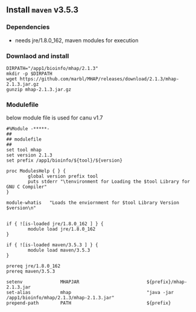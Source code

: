## Install `maven` v3.5.3


### Dependencies

* needs jre/1.8.0_162, maven modules for execution

### Downlaod and install

```
DIRPATH="/app1/bioinfo/mhap/2.1.3"
mkdir -p $DIRPATH
wget https://github.com/marbl/MHAP/releases/download/2.1.3/mhap-2.1.3.jar.gz
gunzip mhap-2.1.3.jar.gz

```

### Modulefile

below module file is used for canu v1.7

```
#%Module -*****-
##
## modulefile
##
set tool mhap
set version 2.1.3
set prefix /app1/bioinfo/${tool}/${version}

proc ModulesHelp { } {
        global version prefix tool
        puts stderr "\tenvironment for Loading the $tool Library for GNU C Compiler"
}

module-whatis   "Loads the enviornment for $tool Library Version $version\n"


if { ![is-loaded jre/1.8.0_162 ] } {
        module load jre/1.8.0_162
}

if { ![is-loaded maven/3.5.3 ] } {
        module load maven/3.5.3
}

prereq jre/1.8.0_162
prereq maven/3.5.3

setenv              MHAPJAR                         ${prefix}/mhap-2.1.3.jar
set-alias           mhap                            "java -jar /app1/bioinfo/mhap/2.1.3/mhap-2.1.3.jar"
prepend-path        PATH                            ${prefix}

```